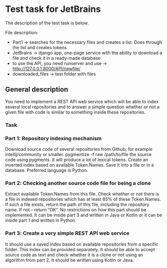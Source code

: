 # Test task for JetBrains

The description of the test task is below.

File description: 
* Part1 -> searches for the necessary files and creates a list. Does through the list and creates tokens
* JetBrains -> django app, one-page service with the ability to download a file and check it in a ready-made database
* to use the API, you need runserver and use -> http://127.0.0.1:8000/API/newfile/
* downloaded_files -> test folder with files


## General description
You need to implement a REST API web service which will be able to index several local repositories and to answer a simple question whether or not a given file with code is similar to something inside these repositories.

### Task
### Part 1: Repository indexing mechanism

Download source code of several repositories from Github, for example intellij/community or smaller.
pygmentize -f raw /path/to/file the source code using pygments. It will produce a lot of lexical tokens.
Create an inverted index based on available Token.Names.
Save it into a file or in a database.
Preferred language is Python.

### Part 2: Checking another source code file for being a clone

Extract available Token.Names from this file.
Check whether or not there is a file in indexed repositories which has at least 85% of these Token.Names.
If such a file exists, return the path of this file, including the repository name. If not - return “OK”.
No restrictions on how this part should be implemented. It can be inside part 3 and written in Java or Kotlin or it can be inside part 1 and written in Python.

### Part 3: Create a very simple REST API web service

It should use a saved index based on available repositories from a specific folder. This index can be provided separately.
It should be able to accept source code as text and check whether it is a clone or not using an algorithm from part 2.
It should be written using Kotlin or Java.

